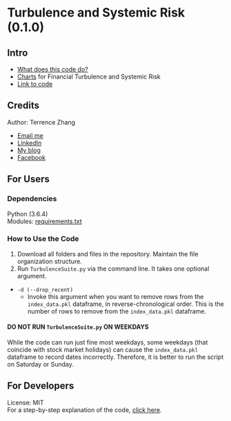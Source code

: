 # Turbulence and Systemic Risk (0.1.0)
## Intro
- [What does this code do?](https://medium.com/@tzhangwps/measuring-financial-turbulence-and-systemic-risk-9d9688f6eec1?source=friends_link&sk=15d25da80de749edd1694fc70d0703bb)
- [Charts](https://terrencez.com/financial-turbulence-and-systemic-risk-charts/) for Financial Turbulence and Systemic Risk
- [Link to code](https://github.com/tzhangwps/Turbulence-and-Systemic-Risk/blob/master/TurbulenceSuite_master.py)

## Credits
Author: Terrence Zhang
- [Email me](https://terrencez.com/get-in-touch/)
- [LinkedIn](https://www.linkedin.com/in/terrencezhang/)
- [My blog](https://medium.com/@tzhangwps)
- [Facebook](https://www.facebook.com/terrence.zhang.39)

## For Users
### Dependencies
Python (3.6.4)
\
Modules: [requirements.txt](https://github.com/tzhangwps/Turbulence-Suite/blob/master/requirements.txt)

### How to Use the Code
1. Download all folders and files in the repository. Maintain the file organization structure.
2. Run `TurbulenceSuite.py` via the command line. It takes one optional argument.
- `-d (--drop_recent)`
  - Invoke this argument when you want to remove rows from the `index_data.pkl` dataframe, in reverse-chronological order. This is the number of rows to remove from the `index_data.pkl` dataframe. 

#### DO NOT RUN `TurbulenceSuite.py` ON WEEKDAYS
While the code can run just fine most weekdays, some weekdays (that coincide with stock market holidays) can cause the `index_data.pkl` dataframe to record dates incorrectly. Therefore, it is better to run the script on Saturday or Sunday.

## For Developers
License: MIT
\
For a step-by-step explanation of the code, [click here](https://github.com/tzhangwps/Turbulence-Suite/blob/master/DeveloperGuide.md).
